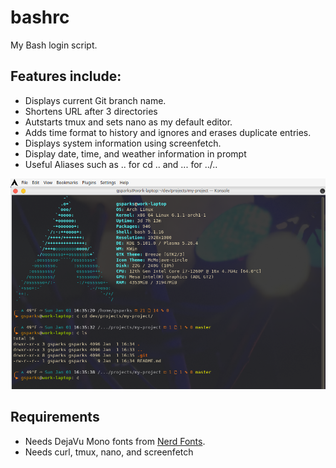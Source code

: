 # bashrc
My Bash login script.

## Features include:
* Displays current Git branch name.
* Shortens URL after 3 directories
* Autstarts tmux and sets nano as my default editor.
* Adds time format to history and ignores and erases duplicate entries.
* Displays system information using screenfetch.
* Display date, time, and weather information in prompt
* Useful Aliases such as .. for cd .. and ... for ../..

![Screenshot](Bash.png?raw=true "Screenshot")

## Requirements
* Needs DejaVu Mono fonts from [Nerd Fonts](https://www.nerdfonts.com).
* Needs curl, tmux, nano, and screenfetch
